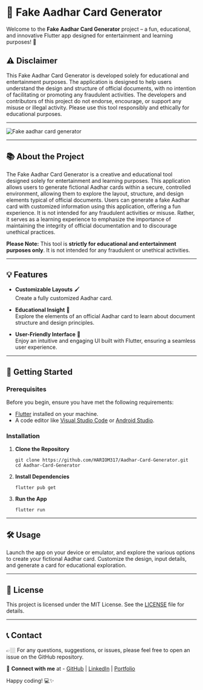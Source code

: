 # 🎉 Fake Aadhar Card Generator

Welcome to the **Fake Aadhar Card Generator** project – a fun, educational, and innovative Flutter app designed for entertainment and learning purposes! 🚀

## ⚠️ Disclaimer
This Fake Aadhar Card Generator is developed solely for educational and entertainment purposes. The application is designed to help users understand the design and structure of official documents, with no intention of facilitating or promoting any fraudulent activities. The developers and contributors of this project do not endorse, encourage, or support any misuse or illegal activity. Please use this tool responsibly and ethically for educational purposes.

---

<p><img src="https://github.com/HARIOM317/Aadhar-Card-Generator/assets/75768277/3ed22011-5733-4c3b-90a7-f38175b016e4" alt="Fake aadhar card generator" /></p>

---

## 📚 About the Project

The Fake Aadhar Card Generator is a creative and educational tool designed solely for entertainment and learning purposes. This application allows users to generate fictional Aadhar cards within a secure, controlled environment, allowing them to explore the layout, structure, and design elements typical of official documents. Users can generate a fake Aadhar card with customized information using this application, offering a fun experience. It is not intended for any fraudulent activities or misuse. Rather, it serves as a learning experience to emphasize the importance of maintaining the integrity of official documentation and to discourage unethical practices.

**Please Note:** This tool is **strictly for educational and entertainment purposes only**. It is not intended for any fraudulent or unethical activities.

---

## 💡 Features

- **Customizable Layouts** 🖌️  
  Create a fully customized Aadhar card.

- **Educational Insight** 📖  
  Explore the elements of an official Aadhar card to learn about document structure and design principles.

- **User-Friendly Interface** 🎨  
  Enjoy an intuitive and engaging UI built with Flutter, ensuring a seamless user experience.

---

## 🚀 Getting Started

### Prerequisites

Before you begin, ensure you have met the following requirements:

- [Flutter](https://flutter.dev/) installed on your machine.
- A code editor like [Visual Studio Code](https://code.visualstudio.com/) or [Android Studio](https://developer.android.com/studio).

### Installation

1. **Clone the Repository**
    ```
    git clone https://github.com/HARIOM317/Aadhar-Card-Generator.git
    cd Aadhar-Card-Generator
    ```
   
2. **Install Dependencies**

    ```
    flutter pub get
    ```

3. **Run the App**
    ```
    flutter run
    ```

---
    
## 🛠️ Usage
Launch the app on your device or emulator, and explore the various options to create your fictional Aadhar card. Customize the design, input details, and generate a card for educational exploration.

---

## 📜 License
This project is licensed under the MIT License. See the [LICENSE](LICENSE) file for details.

---

## 📞 Contact

👉🏼 For any questions, suggestions, or issues, please feel free to open an issue on the GitHub repository.

🔗 **Connect with me** at -  [GitHub](https://github.com/HARIOM317) | [LinkedIn](https://linkedin.com/in/hariom-singh-mewada) | [Portfolio](https://hariom317.github.io/Hariom-Singh-Rajput-Portfolio/)


Happy coding! 💻✨

